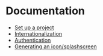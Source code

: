 # Documentation

- [Set up a project](setup.md)
- [Internationalization](i18n.md)
- [Authentication](auth.md)
- [Generating an icon/splashscreen](icon.md)
